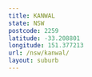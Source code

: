 ```yaml
---
title: KANWAL
state: NSW
postcode: 2259
latitude: -33.208801
longitude: 151.377213
url: /nsw/kanwal/
layout: suburb
---
```

